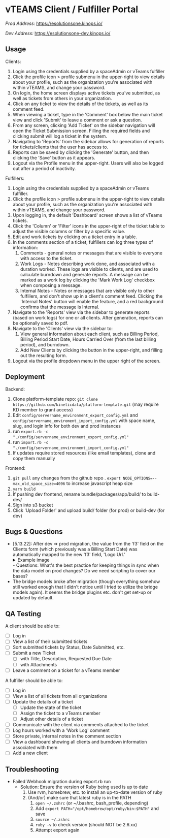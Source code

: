 # vTEAMS Client / Fulfiller Portal

*Prod Address:* https://esolutionsone.kinops.io/

*Dev Address:* https://esolutionsone-dev.kinops.io/


## Usage

Clients:

1. Login using the credentials supplied by a spaceAdmin or vTeams fulfiller
2. Click the profile icon > profile submenu in the upper-right to view details about your profile, such as the organization you're associated with within vTEAMS, and change your password.
3. On login, the home screen displays active tickets you've submitted, as well as tickets from others in your organization.
4. Click on any ticket to view the details of the tickets, as well as its comment feed.
5. When viewing a ticket, type in the 'Comment' box below the main ticket view and click 'Submit' to leave a comment or ask a question.
6. From any screen, clicking 'Add Ticket' on the sidebar navigation will open the Ticket Submission screen. Filling the required fields and clicking submit will log a ticket in the system.
7. Navigating to 'Reports' from the sidebar allows for generation of reports for tickets/clients that the user has access to.
8. Reports can be saved by clicking the 'Generate' button, and then clicking the 'Save' button as it appears.
9. Logout via the Profile menu in the upper-right. Users will also be logged out after a period of inactivity.


Fulfillers:

1. Login using the credentials supplied by a spaceAdmin or vTeams fulfiller.
2. Click the profile icon > profile submenu in the upper-right to view details about your profile, such as the organization you're associated with within vTEAMS, and change your password.
3. Upon logging in, the default 'Dashboard' screen shows a list of vTeams tickets.
4. Click the 'Column' or 'Filter' icons in the upper-right of the ticket table to adjust the visible columns or filter by a specific value.
5. Edit and work tickets by clicking on a ticket entry in a table.
6. In the comments section of a ticket, fulfillers can log three types of information:
    1. Comments - general notes or messages that are visible to everyone with access to the ticket.
    2. Work Logs - Notes describing work done, and associated with a duration worked. These logs are visible to clients, and are used to calculate burndown and generate reports. A message can be marked as a work log by clicking the 'Mark Work Log' checkbox when composing a message.
    3. Internal Notes - Notes or messages that are visible only to other fulfillers, and don't show up in a client's comment feed. Clicking the 'Internal Notes' button will enable the feature, and a red background confirms that the message is Internal.
7. Navigate to the 'Reports' view via the sidebar to generate reports (based on work logs) for one or all clients. After generation, reports can be optionally saved to pdf.
8. Navigate to the 'Clients' view via the sidebar to:
    1. View general information about each client, such as Billing Period, Billing Period Start Date, Hours Carried Over (from the last billing period), and burndown.
    2. Add New Clients by clicking the button in the upper-right, and filling out the resulting form.
9. Logout via the profile dropdown menu in the upper right of the screen. 

## Deployment
  Backend:
  1. Clone platform-template repo: `git clone https://github.com/kineticdata/platform-template.git` (may require KD member to grant access)
  2. Edit `config/servername_environment_export_config.yml` and `config/servername_enviroment_import_config.yml` with space name, slug, and login info for both dev and prod instances
  3. run `export.rb -c "./config/servername_environment_export_config.yml"`
  4. run `import.rb -c "./config/servername_environment_import_config.yml"`
  5. If updates require stored resources (like email templates), clone and copy them manually

  Frontend:
  1. `git pull` any changes from the github repo
  . `export NODE_OPTIONS=--max_old_space_size=4096` to increase javascript heap size
  2. `yarn build`
  3. If pushing dev frontend, rename bundle/packages/app/build/ to build-dev/
  4. Sign into s3 bucket
  5. Click 'Upload Folder' and upload build/ folder (for prod) or build-dev (for dev)

## Bugs & Questions

 - [5.13.22]: After dev => prod migration, the value from the 'f3' field on the Clients form (which previously was a Billing Start Date) was automatically mapped to the new 'f3' field, 'Logo Url.'
    <details>
      <summary>Example image</summary>
      <img src='./images/bug_screen_001.png' height='300px' />
    </details>
    - Questions: What's the best practice for keeping things in sync when the data model on prod changes? Do we need scripting to cover our bases?
  - The bridge models broke after migration (though everything somehow still worked enough that I didn't notice until I tried to utilize the bridge models again). It seems the bridge plugins etc. don't get set-up or updated by default.
 
 
## QA Testing

A client should be able to:

- [ ] Log in
- [ ] View a list of their submitted tickets
- [ ] Sort submitted tickets by Status, Date Submitted, etc.
- [ ] Submit a new Ticket
  - [ ] with Title, Description, Requested Due Date
  - [ ] with Attachments
- [ ] Leave a comment on a ticket for a vTeams member

A fulfiller should be able to:

- [ ] Log in
- [ ] View a list of all tickets from all organizations
- [ ] Update the details of a ticket
  - [ ] Update the state of the ticket
  - [ ] Assign the ticket to a vTeams member
  - [ ] Adjust other details of a ticket
- [ ] Communicate with the client via comments attached to the ticket
- [ ] Log hours worked with a 'Work Log' comment
- [ ] Store private, internal notes in the comment section
- [ ] View a dashboard showing all clients and burndown information associated with them
- [ ] Add a new client

## Troubleshooting

- Failed Webhook migration during export.rb run
  - Solution: Ensure the version of Ruby being used is up to date
    1. Use rvm, homebrew, etc. to install an up-to-date version of ruby
    2. (And/or) make sure that latest ruby is in the PATH
        1. `open ~/.zshrc` (or ~/.bashrc, bash_profile, depending)
        2. Add `export PATH="/opt/homebrew/opt/ruby/bin:$PATH"` and save
        3. `source ~/.zshrc`
        4. `ruby -v` to check version (should NOT be 2.6.xx)
        5. Attempt export again
